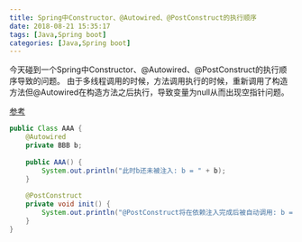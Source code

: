 ```yaml
---
title: Spring中Constructor、@Autowired、@PostConstruct的执行顺序
date: 2018-08-21 15:35:17
tags: [Java,Spring boot]
categories: [Java,Spring boot]
---
```


今天碰到一个Spring中Constructor、@Autowired、@PostConstruct的执行顺序导致的问题。
由于多线程调用的时候，方法调用执行的时候，重新调用了构造方法但@Autowired在构造方法之后执行，导致变量为null从而出现空指针问题。

[参考](http://www.hawu.me/coding/963)

```java
public Class AAA {
    @Autowired
    private BBB b;
    
    public AAA() {
        System.out.println("此时b还未被注入: b = " + b);
    }
 
    @PostConstruct
    private void init() {
        System.out.println("@PostConstruct将在依赖注入完成后被自动调用: b = " + b);
    }
}
```
